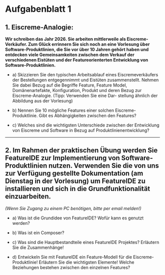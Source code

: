 # Aufgabenblatt 1
## 1. Eiscreme-Analogie:
**Wir schreiben das Jahr 2026. Sie arbeiten mittlerweile als Eiscreme-Verkäufer. Zum Glück errinnern Sie sich noch an eine Vorlesung über Software-Produktlinien, die Sie vor über 10 Jahren gehört haben und entdecken viele Gemeinsamkeiten zwischen dem Verkauf der verschiedenen Eistüten und der Featureorienterten Entwicklung von Software-Produktlinien.**
* a) Skizzieren Sie den typischen Arbeitsablauf eines Eiscremeverkäufers der Bestellungen entgegennimmt und Eistüten zusammenstellt. Nehmen Sie dabei Bezug auf die Begriffe Feature, Feature Model, Domänenartefakte, Konfiguration, Produkt und deren Bezug zur Eiscreme-Analogie. (Tipp: Verwenden Sie eine Dar- stellung ähnlich der Abbildung aus der Vorlesung)

* b) Nennen Sie 10 mögliche Features einer solchen Eiscreme-Produktlinie. Gibt es Abhängigkeiten zwischen den Features?

* c) Welches sind die wichtigsten Unterschiede zwischen der Entwicklung von Eiscreme und Software in Bezug auf Produktlinienentwicklung?

---

## 2. Im Rahmen der praktischen Übung werden Sie FeatureIDE zur Implementierung von Software-Produktlinien nutzen. Verwenden Sie die von uns zur Verfügung gestellte Dokumentation (am Dienstag in der Vorlesung) um FeatureIDE zu installieren und sich in die Grundfunktionalität einzuarbeiten.
*(Wenn Sie Zugang zu einem PC benötigen, bitte per email melden!)*

* a) Was ist die Grundidee von FeatureIDE? Wofür kann es genutzt werden?

* b) Was ist ein Composer?

* c) Was sind die Hauptbestandteile eines FeatureIDE Projektes? Erläutern Sie die Zusammenhänge!

* d) Entwickeln Sie mit FeatureIDE ein Feature-Modell für die Eiscreme-Produktlinie! Erläutern Sie die wichtigsten Elemente! Welche Beziehungen bestehen zwischen den einzelnen Features?
